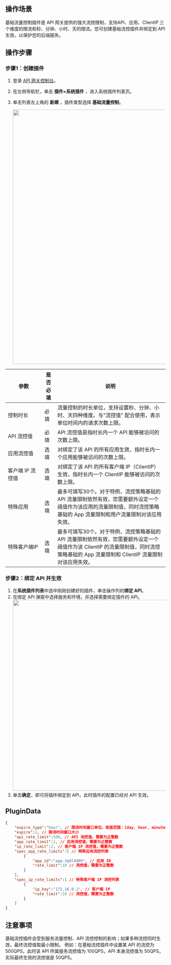 ## 操作场景

基础流量控制插件是 API 网关提供的强大流控限制，支持API、应用、ClientIP 三个维度的限流和秒、分钟、小时、天的限流。您可创建基础流控插件并绑定到 API 生效，以保护您的后端服务。

## 操作步骤

### 步骤1：创建插件

1. 登录 [API 网关控制台](https://console.cloud.tencent.com/apigateway)。
2. 在左侧导航栏，单击 **插件>系统插件** ，进入系统插件列表页。
3. 单击列表左上角的 **新建** ，插件类型选择 **基础流量控制**。
	
	<img src="https://qcloudimg.tencent-cloud.cn/raw/bba0589f74bf460b58dc93d4b1e0c832.png" width=800/>

|   参数     | 是否必填 | 说明 |
|--------------------|----------|---------|
|  控制时长 | 必填 | 流量控制的时长单位，支持设置秒、分钟、小时、天四种维度。与"流控值" 配合使用，表示单位时间内的请求次数上限。|
| API 流控值 | 必填 | API 流控值是指时长内一个 API 能够被访问的次数上限。|
| 应用流控值 | 选填 | 对绑定了该 API 的所有应用生效，指时长内一个应用能够被访问的次数上限。|
| 客户端 IP 流控值| 选填 | 对绑定了该 API 的所有客户端 IP（ClientIP）生效，指时长内一个 ClientIP 能够被访问的次数上限。|
| 特殊应用 | 选填 | 最多可填写30个。对于特例，流控策略基础的 API 流量限制依然有效，您需要额外设定一个阈值作为该应用的流量限制值，同时流控策略基础的 App 流量限制和用户流量限制对该应用失效。|
| <nobr>特殊客户端IP</nobr> | 选填 | 最多可填写30个。对于特例，流控策略基础的 API 流量限制依然有效，您需要额外设定一个阈值作为该 ClientIP 的流量限制值，同时流控策略基础的 App 流量限制和 ClientIP 流量限制对该应用失效。|
 
### 步骤2：绑定 API 并生效

1. 在**系统插件列表**中选中刚刚创建好的插件，单击操作列的**绑定 API**。
2. 在绑定 API 弹窗中选择服务和环境，并选择需要绑定插件的 API。
	<img src="https://qcloudimg.tencent-cloud.cn/raw/4486e4bb98231b5c8d9b038a3fa4c31f.png" width=600/>
3. 单击**确定**，即可将插件绑定到 API，此时插件的配置已经对 API 生效。

## PluginData

```json
{
    "expire_type":"hour", // 限流时间窗口单位，取值范围：[day, hour, minute, second]
    "expire":1, // 限流时间窗口大小
    "api_rate_limit":500, // API 流控值，需要为正整数
    "app_rate_limit":1, // 应用流控值，需要为正整数
    "ip_rate_limit":2, // 客户端 IP 流控值，需要为正整数
    "spec_app_rate_limits":[ // 特殊应用流控列表
        {
            "app_id":"app-3q9l4909", // 应用 ID
            "rate_limit":10 // 流控值，需要为正整数
        }
    ],
    "spec_ip_rate_limits":[ // 特殊客户端 IP 流控列表
        {
            "ip_key":"172.16.0.1", // 客户端 IP
            "rate_limit":10 // 流控值，需要为正整数
        }
    ]
}
```


## 注意事项

基础流控插件会受到服务流量控制、API 流控控制的影响；如果多种流控同时生效，最终流控值取最小限制。
例如：在基础流控插件中设置某 API 的流控为 500QPS，此时该 API 所属服务流控值为 100QPS，API 本身流控值为 50QPS，实际最终生效的流控值是 50QPS。
